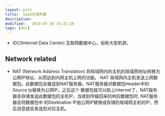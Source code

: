 ```yaml
---
layout: post
title:  IaaS术语积累
description: 
modified:   2018-07-20 14:32:19
tags: [dev]
---
```


- IDC(Internet Data Center) 互联网数据中心，俗称大型机房。

## Network related

- NAT (Network Address Translation) 将局域网内的主机的局域网地址转换为公网IP地址，从而达到内网主机上网的功能。
  NAT 局域网内主机发送上网数据包，此数据包会被送到NAT服务器，NAT服务器对数据包Header中的Source Ip替换为公网IP，之后这个
  数据包就可以脸上Internet了，NAT服务器会存储发送此数据包的主机IP，当收到传输回来的响应数据包时, NAT服务器会将数据包中
  的Destination IP由公网IP替换成存储的局域网主机的IP，然后消息就会发送到对应主机。


